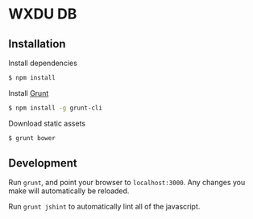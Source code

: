 WXDU DB
=======

Installation
------------
Install dependencies
```bash
$ npm install
```

Install [Grunt](http://gruntjs.com/)
```bash
$ npm install -g grunt-cli
```

Download static assets
```bash
$ grunt bower
```

Development
-----------
Run `grunt`, and point your browser to `localhost:3000`. Any changes you make
will automatically be reloaded.

Run `grunt jshint` to automatically lint all of the javascript.
